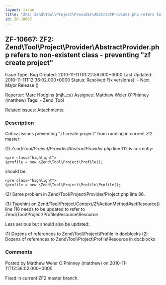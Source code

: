 ```yaml
---
layout: issue
title: "ZF2: Zend\Tool\Project\Provider\AbstractProvider.php refers to non-existent class - preventing &quot;zf create project&quot;"
id: ZF-10667
---
```


ZF-10667: ZF2: Zend\\Tool\\Project\\Provider\\AbstractProvider.php refers to non-existent class - preventing "zf create project"
--------------------------------------------------------------------------------------------------------------------------------

 Issue Type: Bug Created: 2010-11-11T01:22:56.000+0000 Last Updated: 2010-11-11T12:36:02.000+0000 Status: Resolved Fix version(s): - Next Major Release ()
 
 Reporter:  Marc Hodgins (mjh\_ca)  Assignee:  Matthew Weier O'Phinney (matthew)  Tags: - Zend\_Tool
 
 Related issues: 
 Attachments: 
### Description

Critical issues preventing "zf create project" from running in current zf2 master:

(1) _Zend/Tool/Project/Provider/AbstractProvider.php_ line 112 is currently:

 
    <pre class="highlight">
    $profile = new \Zend\Tool\Project\Profile();


should be:

 
    <pre class="highlight">
    $profile = new \Zend\Tool\Project\Profile\Profile();


(2) Same problem in Zend/Tool/Project/Provider/Project.php line 86.

(3) Typehint on Zend/Tool/Project/Context/Zf/ActionMethod#setResource() line 118 needs to be updated to refer to Zend\\Tool\\Project\\Profile\\Resource\\Resource

Less serious but should also be updated:

(1) Dozens of references to Zend\\Tool\\Project\\Profile in docblocks (2) Dozens of references to Zend\\Tool\\Project\\Profile\\Resource in docblocks

 

 

### Comments

Posted by Matthew Weier O'Phinney (matthew) on 2010-11-11T12:36:02.000+0000

Fixed in current ZF2 master branch.

 

 